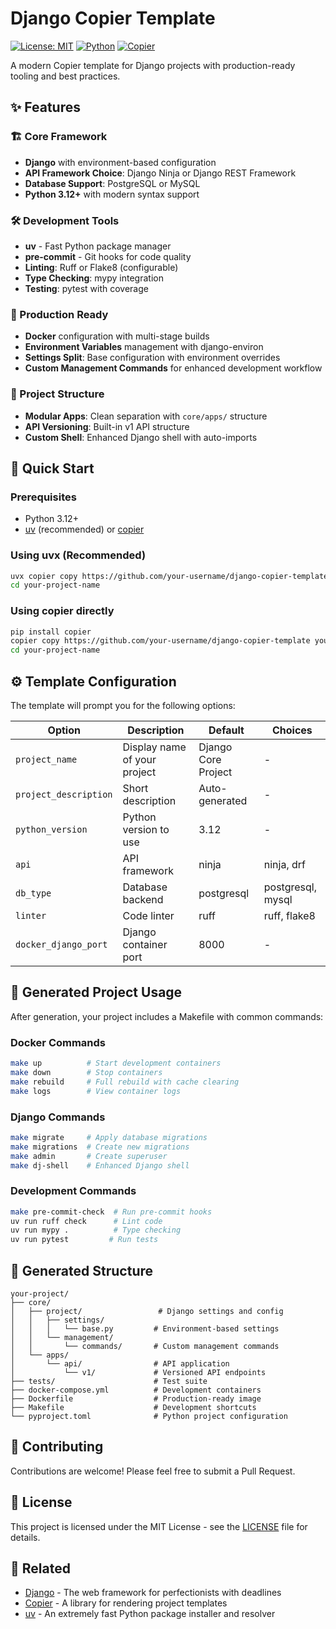 # Django Copier Template

[![License: MIT](https://img.shields.io/badge/License-MIT-yellow.svg)](https://opensource.org/licenses/MIT)
[![Python](https://img.shields.io/badge/python-3.12+-blue.svg)](https://www.python.org/downloads/)
[![Copier](https://img.shields.io/badge/template-copier-blue.svg)](https://copier.readthedocs.io/)

A modern Copier template for Django projects with production-ready tooling and best practices.

## ✨ Features

### 🏗️ Core Framework
- **Django** with environment-based configuration
- **API Framework Choice**: Django Ninja or Django REST Framework
- **Database Support**: PostgreSQL or MySQL
- **Python 3.12+** with modern syntax support

### 🛠️ Development Tools
- **uv** - Fast Python package manager
- **pre-commit** - Git hooks for code quality
- **Linting**: Ruff or Flake8 (configurable)
- **Type Checking**: mypy integration
- **Testing**: pytest with coverage

### 🐳 Production Ready
- **Docker** configuration with multi-stage builds
- **Environment Variables** management with django-environ
- **Settings Split**: Base configuration with environment overrides
- **Custom Management Commands** for enhanced development workflow

### 📁 Project Structure
- **Modular Apps**: Clean separation with `core/apps/` structure
- **API Versioning**: Built-in v1 API structure
- **Custom Shell**: Enhanced Django shell with auto-imports

## 🚀 Quick Start

### Prerequisites

- Python 3.12+
- [uv](https://docs.astral.sh/uv/) (recommended) or [copier](https://copier.readthedocs.io/)

### Using uvx (Recommended)

```bash
uvx copier copy https://github.com/your-username/django-copier-template your-project-name
cd your-project-name
```

### Using copier directly

```bash
pip install copier
copier copy https://github.com/your-username/django-copier-template your-project-name
cd your-project-name
```

## ⚙️ Template Configuration

The template will prompt you for the following options:

| Option | Description | Default | Choices |
|--------|-------------|---------|---------|
| `project_name` | Display name of your project | Django Core Project | - |
| `project_description` | Short description | Auto-generated | - |
| `python_version` | Python version to use | 3.12 | - |
| `api` | API framework | ninja | ninja, drf |
| `db_type` | Database backend | postgresql | postgresql, mysql |
| `linter` | Code linter | ruff | ruff, flake8 |
| `docker_django_port` | Django container port | 8000 | - |

## 🔧 Generated Project Usage

After generation, your project includes a Makefile with common commands:

### Docker Commands
```bash
make up          # Start development containers
make down        # Stop containers
make rebuild     # Full rebuild with cache clearing
make logs        # View container logs
```

### Django Commands
```bash
make migrate     # Apply database migrations
make migrations  # Create new migrations
make admin       # Create superuser
make dj-shell    # Enhanced Django shell
```

### Development Commands
```bash
make pre-commit-check  # Run pre-commit hooks
uv run ruff check      # Lint code
uv run mypy .          # Type checking
uv run pytest         # Run tests
```

## 📂 Generated Structure

```
your-project/
├── core/
│   ├── project/                 # Django settings and config
│   │   ├── settings/
│   │   │   └── base.py         # Environment-based settings
│   │   └── management/
│   │       └── commands/       # Custom management commands
│   └── apps/
│       └── api/                # API application
│           └── v1/             # Versioned API endpoints
├── tests/                      # Test suite
├── docker-compose.yml          # Development containers
├── Dockerfile                  # Production-ready image
├── Makefile                    # Development shortcuts
└── pyproject.toml              # Python project configuration
```

## 🤝 Contributing

Contributions are welcome! Please feel free to submit a Pull Request.

## 📄 License

This project is licensed under the MIT License - see the [LICENSE](LICENSE) file for details.

## 🔗 Related

- [Django](https://www.djangoproject.com/) - The web framework for perfectionists with deadlines
- [Copier](https://copier.readthedocs.io/) - A library for rendering project templates
- [uv](https://docs.astral.sh/uv/) - An extremely fast Python package installer and resolver
